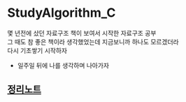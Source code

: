 # StudyAlgorithm_C
몇 년전에 샀던 자료구조 책이 보여서 시작한 자료구조 공부  
그 때도 참 좋은 책이라 생각했었는데 지금보니까 하나도 모르겠더라  
다시 기초쌓기 시작하자 
* 일주일 뒤에 나를 생각하며 나아가자
## [정리노트](https://velog.io/@psh4204/series/%EB%87%8C%EB%A5%BC-%EC%9E%90%EA%B7%B9%ED%95%98%EB%8A%94-%EC%95%8C%EA%B3%A0%EB%A6%AC%EC%A6%98)

